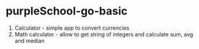 # purpleSchool-go-basic
1. Calculator - simple app to convert currencies
2. Math calculator - allow to get string of integers and calculate sum, avg and median